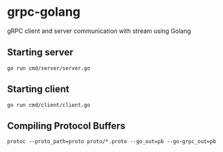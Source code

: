 # grpc-golang

gRPC client and server communication with stream using Golang 

## Starting server

```console
go run cmd/server/server.go
```

## Starting client

```console
go run cmd/client/client.go
```

## Compiling Protocol Buffers

```console
protoc --proto_path=proto proto/*.proto --go_out=pb --go-grpc_out=pb
```
